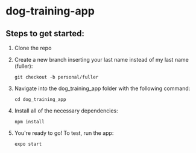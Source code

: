 # dog-training-app

## Steps to get started: ##

1. Clone the repo

2. Create a new branch inserting your last name instead of my last name (fuller):

    `git checkout -b personal/fuller`

3. Navigate into the dog_training_app folder with the following command:

    `cd dog_training_app`
    
4. Install all of the necessary dependencies:

    `npm install`
    
5. You're ready to go! To test, run the app:

    `expo start`
